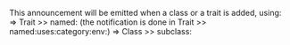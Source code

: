 This announcement will be emitted when a class or a trait is added, using:
	=> Trait >> named: (the notification is done in Trait >> named:uses:category:env:)
	=> Class >> subclass:
	